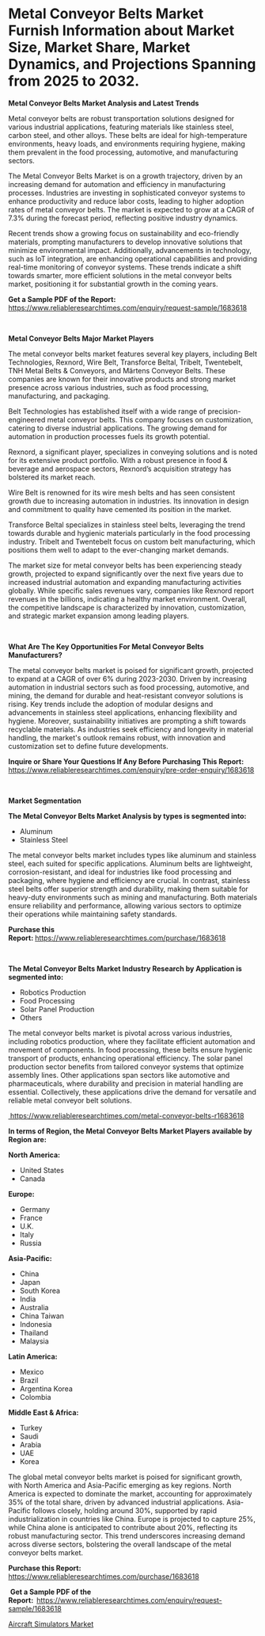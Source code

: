 <p><h1>Metal Conveyor Belts Market Furnish Information about Market Size, Market Share, Market Dynamics, and Projections Spanning from 2025 to 2032.</h1></p><p><strong>Metal Conveyor Belts Market Analysis and Latest Trends</strong></p>
<p><p>Metal conveyor belts are robust transportation solutions designed for various industrial applications, featuring materials like stainless steel, carbon steel, and other alloys. These belts are ideal for high-temperature environments, heavy loads, and environments requiring hygiene, making them prevalent in the food processing, automotive, and manufacturing sectors. </p><p>The Metal Conveyor Belts Market is on a growth trajectory, driven by an increasing demand for automation and efficiency in manufacturing processes. Industries are investing in sophisticated conveyor systems to enhance productivity and reduce labor costs, leading to higher adoption rates of metal conveyor belts. The market is expected to grow at a CAGR of 7.3% during the forecast period, reflecting positive industry dynamics.</p><p>Recent trends show a growing focus on sustainability and eco-friendly materials, prompting manufacturers to develop innovative solutions that minimize environmental impact. Additionally, advancements in technology, such as IoT integration, are enhancing operational capabilities and providing real-time monitoring of conveyor systems. These trends indicate a shift towards smarter, more efficient solutions in the metal conveyor belts market, positioning it for substantial growth in the coming years.</p></p>
<p><strong>Get a Sample PDF of the Report:&nbsp;</strong> <a href="https://www.reliableresearchtimes.com/enquiry/request-sample/1683618?utm_campaign=2116&utm_medium=2&utm_source=Github&utm_content=ia&utm_term=17022025&utm_id=metal-conveyor-belts">https://www.reliableresearchtimes.com/enquiry/request-sample/1683618</a></p>
<p>&nbsp;</p>
<p><strong>Metal Conveyor Belts Major Market Players</strong></p>
<p><p>The metal conveyor belts market features several key players, including Belt Technologies, Rexnord, Wire Belt, Transforce Beltal, Tribelt, Twentebelt, TNH Metal Belts & Conveyors, and Märtens Conveyor Belts. These companies are known for their innovative products and strong market presence across various industries, such as food processing, manufacturing, and packaging.</p><p>Belt Technologies has established itself with a wide range of precision-engineered metal conveyor belts. This company focuses on customization, catering to diverse industrial applications. The growing demand for automation in production processes fuels its growth potential.</p><p>Rexnord, a significant player, specializes in conveying solutions and is noted for its extensive product portfolio. With a robust presence in food & beverage and aerospace sectors, Rexnord’s acquisition strategy has bolstered its market reach.</p><p>Wire Belt is renowned for its wire mesh belts and has seen consistent growth due to increasing automation in industries. Its innovation in design and commitment to quality have cemented its position in the market.</p><p>Transforce Beltal specializes in stainless steel belts, leveraging the trend towards durable and hygienic materials particularly in the food processing industry. Tribelt and Twentebelt focus on custom belt manufacturing, which positions them well to adapt to the ever-changing market demands.</p><p>The market size for metal conveyor belts has been experiencing steady growth, projected to expand significantly over the next five years due to increased industrial automation and expanding manufacturing activities globally. While specific sales revenues vary, companies like Rexnord report revenues in the billions, indicating a healthy market environment. Overall, the competitive landscape is characterized by innovation, customization, and strategic market expansion among leading players.</p></p>
<p>&nbsp;</p>
<p><strong>What Are The Key Opportunities For Metal Conveyor Belts Manufacturers?</strong></p>
<p><p>The metal conveyor belts market is poised for significant growth, projected to expand at a CAGR of over 6% during 2023-2030. Driven by increasing automation in industrial sectors such as food processing, automotive, and mining, the demand for durable and heat-resistant conveyor solutions is rising. Key trends include the adoption of modular designs and advancements in stainless steel applications, enhancing flexibility and hygiene. Moreover, sustainability initiatives are prompting a shift towards recyclable materials. As industries seek efficiency and longevity in material handling, the market's outlook remains robust, with innovation and customization set to define future developments.</p></p>
<p><strong>Inquire or Share Your Questions If Any Before Purchasing This Report:</strong> <a href="https://www.reliableresearchtimes.com/enquiry/pre-order-enquiry/1683618?utm_campaign=2116&utm_medium=2&utm_source=Github&utm_content=ia&utm_term=17022025&utm_id=metal-conveyor-belts">https://www.reliableresearchtimes.com/enquiry/pre-order-enquiry/1683618</a></p>
<p>&nbsp;</p>
<p><strong>Market Segmentation</strong></p>
<p><strong>The Metal Conveyor Belts Market Analysis by types is segmented into:</strong></p>
<p><ul><li>Aluminum</li><li>Stainless Steel</li></ul></p>
<p><p>The metal conveyor belts market includes types like aluminum and stainless steel, each suited for specific applications. Aluminum belts are lightweight, corrosion-resistant, and ideal for industries like food processing and packaging, where hygiene and efficiency are crucial. In contrast, stainless steel belts offer superior strength and durability, making them suitable for heavy-duty environments such as mining and manufacturing. Both materials ensure reliability and performance, allowing various sectors to optimize their operations while maintaining safety standards.</p></p>
<p><strong>Purchase this Report:&nbsp;</strong><a href="https://www.reliableresearchtimes.com/purchase/1683618?utm_campaign=2116&utm_medium=2&utm_source=Github&utm_content=ia&utm_term=17022025&utm_id=metal-conveyor-belts">https://www.reliableresearchtimes.com/purchase/1683618</a></p>
<p>&nbsp;</p>
<p><strong>The Metal Conveyor Belts Market Industry Research by Application is segmented into:</strong></p>
<p><ul><li>Robotics Production</li><li>Food Processing</li><li>Solar Panel Production</li><li>Others</li></ul></p>
<p><p>The metal conveyor belts market is pivotal across various industries, including robotics production, where they facilitate efficient automation and movement of components. In food processing, these belts ensure hygienic transport of products, enhancing operational efficiency. The solar panel production sector benefits from tailored conveyor systems that optimize assembly lines. Other applications span sectors like automotive and pharmaceuticals, where durability and precision in material handling are essential. Collectively, these applications drive the demand for versatile and reliable metal conveyor belt solutions.</p></p>
<p><a href="https://www.reliableresearchtimes.com/metal-conveyor-belts-r1683618?utm_campaign=2116&utm_medium=2&utm_source=Github&utm_content=ia&utm_term=17022025&utm_id=metal-conveyor-belts">&nbsp;https://www.reliableresearchtimes.com/metal-conveyor-belts-r1683618</a></p>
<p><strong>In terms of Region, the Metal Conveyor Belts Market Players available by Region are:</strong></p>
<p>
    <p> <strong> North America: </strong>
        <ul>
            <li>United States</li>
            <li>Canada</li>
        </ul>
        </p> 
    <p> <strong> Europe: </strong>
        <ul>
            <li>Germany</li>
            <li>France</li>
            <li>U.K.</li>
            <li>Italy</li>
            <li>Russia</li>
        </ul>
        </p> 
    <p> <strong> Asia-Pacific: </strong>
        <ul>
            <li>China</li>
            <li>Japan</li>
            <li>South Korea</li>
            <li>India</li>
            <li>Australia</li>
            <li>China Taiwan</li>
            <li>Indonesia</li>
            <li>Thailand</li>
            <li>Malaysia</li>
        </ul>
        </p> 
    <p> <strong> Latin America: </strong>
        <ul>
            <li>Mexico</li>
            <li>Brazil</li>
            <li>Argentina Korea</li>
            <li>Colombia</li>
        </ul>
        </p> 
    <p> <strong> Middle East & Africa: </strong>
        <ul>
            <li>Turkey</li>
            <li>Saudi</li>
            <li>Arabia</li>
            <li>UAE</li>
            <li>Korea</li>
        </ul>
    </p>
    </p>
<p><p>The global metal conveyor belts market is poised for significant growth, with North America and Asia-Pacific emerging as key regions. North America is expected to dominate the market, accounting for approximately 35% of the total share, driven by advanced industrial applications. Asia-Pacific follows closely, holding around 30%, supported by rapid industrialization in countries like China. Europe is projected to capture 25%, while China alone is anticipated to contribute about 20%, reflecting its robust manufacturing sector. This trend underscores increasing demand across diverse sectors, bolstering the overall landscape of the metal conveyor belts market.</p></p>
<p><strong>Purchase this Report: </strong><a href="https://www.reliableresearchtimes.com/purchase/1683618?utm_campaign=2116&utm_medium=2&utm_source=Github&utm_content=ia&utm_term=17022025&utm_id=metal-conveyor-belts">https://www.reliableresearchtimes.com/purchase/1683618</a></p>
<p>&nbsp;<strong>Get a Sample PDF of the Report:&nbsp;&nbsp;</strong><a href="https://www.reliableresearchtimes.com/enquiry/request-sample/1683618?utm_campaign=2116&utm_medium=2&utm_source=Github&utm_content=ia&utm_term=17022025&utm_id=metal-conveyor-belts">https://www.reliableresearchtimes.com/enquiry/request-sample/1683618</a></p>
<p><strong></strong></p>
<p><p><a href="https://github.com/arionmp/Market-Research-Report-List-5/blob/main/aircraft-simulators-market.md?utm_campaign=2116&utm_medium=2&utm_source=Github&utm_content=ia&utm_term=17022025&utm_id=metal-conveyor-belts">Aircraft Simulators Market</a></p></p>